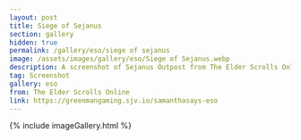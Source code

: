 ```yaml
---
layout: post
title: Siege of Sejanus
section: gallery
hidden: true
permalink: /gallery/eso/siege of sejanus
image: /assets/images/gallery/eso/Siege of Sejanus.webp
description: A screenshot of Sejanus Outpost from The Elder Scrolls Online, taken by Samantha Says.
tag: Screenshot
gallery: eso
from: The Elder Scrolls Online
link: https://greenmangaming.sjv.io/samanthasays-eso
---
```

{% include imageGallery.html %}